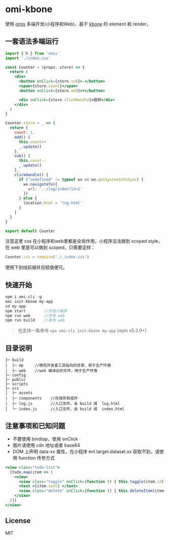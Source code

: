 # omi-kbone

使用 [omis](https://github.com/Tencent/omi/tree/master/packages/omis) 多端开发(小程序和Web)，基于 [kbone](https://github.com/wechat-miniprogram/kbone) 的 element 和 render。

## 一套语法多端运行

```jsx
import { h } from 'omis'
import './index.css'

const Counter = (props, store) => {
  return (
    <div>
      <button onClick={store.sub}>-</button>
      <span>{store.count}</span>
      <button onClick={store.add}>+</button>

      <div onClick={store.clickHandle}>跳转</div>
    </div>
  )
}

Counter.store = _ => {
  return {
    count: 1,
    add() {
      this.count++
      _.update()
    },
    sub() {
      this.count--
      _.update()
    },
    clickHandle() {
      if ("undefined" != typeof wx && wx.getSystemInfoSync) {
        wx.navigateTo({
          url: '../log/index?id=1'
        })
      } else {
        location.href = 'log.html'
      }
    }
  }
}

export default Counter
```

注意这里 css 在小程序和web里都是全局作用，小程序没法做到 scoped style，在 web 里是可以做到 scoped，只需要这样：

```js
Counter.css = require('./_index.css')
```

使用下划线前缀并且赋值便可。

## 快速开始

```js
npm i omi-cli -g
omi init-kbone my-app
cd my-app
npm start        //开发小程序
npm run web      //开发 web
npm run build    //发布 web
```

> 也支持一条命令 `npx omi-cli init-kbone my-app` (npm v5.2.0+)

## 目录说明

```
├─ build
│  ├─ mp     //微信开发者工具指向的目录，用于生产环境
│  ├─ web    //web 编译出的文件，用于生产环境
├─ config
├─ public
├─ scripts
├─ src
│  ├─ assets
│  ├─ components    //存放所有组件
│  ├─ log.js        //入口文件，会 build 成  log.html
│  └─ index.js      //入口文件，会 build 成  index.html
```


## 注意事项和已知问题

* 不要使用 bindtap，使用 onClick
* 图片请使用 cdn 地址或者 base64
* DOM 上声明 data-xx 属性，在小程序 evt.target.dataset.xx 获取不到，请使用 function 传参方式

```jsx
<view class="todo-list">
  {todo.map(item => (
    <view>
      <view class="toggle" onClick={function () { this.toggle(item.id) }}></view>
      <text >{item.text} </text>
      <view class="delete" onClick={function () { this.deleteItem(item.id) }}></view>
    </view>
  ))}
</view>
```

## License

MIT 
